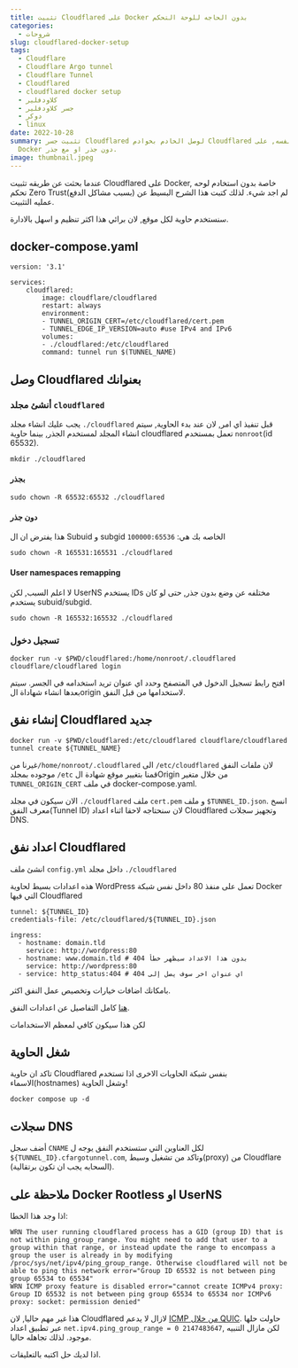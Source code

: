```yaml
---
title: تثبيت Cloudflared على Docker بدون الحاجه للوحة التحكم
categories:
  - شروحات
slug: cloudflared-docker-setup
tags:
  - Cloudflare
  - Cloudflare Argo tunnel
  - Cloudflare Tunnel
  - Cloudflared
  - cloudflared docker setup
  - كلاودفلير
  - جسر كلاودفلير
  - دوكر
  - linux
date: 2022-10-28
summary: تثبيت جسر Cloudflared لوصل الخادم بخوادم Cloudflared دون كشف الخادم نفسه, على
  Docker دون جذر او مع جذر.
image: thumbnail.jpeg
---
```


عندما بحثت عن طريقه تثبيت Cloudflared على Docker, خاصة بدون استخادم لوحه تحكم Zero Trust(بسبب مشاكل الدفع) لم اجد شيء.
لذلك كتبت هذا الشرح البسيط عن عمليه التثبيت.

سنستخدم حاوية لكل موقع, لان برائي هذا اكثر تنظيم و اسهل بالادارة.

## docker-compose.yaml
```
version: '3.1'

services:
    cloudflared:
        image: cloudflare/cloudflared
        restart: always
        environment:
        - TUNNEL_ORIGIN_CERT=/etc/cloudflared/cert.pem
        - TUNNEL_EDGE_IP_VERSION=auto #use IPv4 and IPv6
        volumes:
        - ./cloudflared:/etc/cloudflared
        command: tunnel run $(TUNNEL_NAME)
```

## وصل Cloudflared بعنوانك

### أنشئ مجلد `cloudflared`
يجب عليك انشاء مجلد `./cloudflared` قبل تنفيذ اي امر, لان عند بدء الحاوية, سيتم انشاء المجلد لمستخدم الجذر, بينما حاوية cloudflared تعمل بمستخدم `nonroot`(id 65532).

```
mkdir ./cloudflared
```
#### بجذر
```
sudo chown -R 65532:65532 ./cloudflared
```

#### دون جذر
هذا يفترض ان ال Subuid و subgid الخاصه بك هي: `100000:65536`
```
sudo chown -R 165531:165531 ./cloudflared
```

#### User namespaces remapping
لا اعلم السبب, لكن UserNS يستخدم IDs مختلفه عن وضع بدون جذر, حتى لو كان يستخدم subuid/subgid.
```
sudo chown -R 165532:165532 ./cloudflared
```

### تسجيل دخول

```
docker run -v $PWD/cloudflared:/home/nonroot/.cloudflared cloudflare/cloudflared login
```
افتح رابط تسجيل الدخول في المتصفح وحدد اي عنوان تريد استخدامه في الجسر.
سيتم بعدها انشاء شهاداة الorigin لاستخدامها من قبل النفق.

## إنشاء نفق Cloudflared جديد

```
docker run -v $PWD/cloudflared:/etc/cloudflared cloudflare/cloudflared tunnel create ${TUNNEL_NAME}
```
غيرنا من`/home/nonroot/.cloudflared` الى `/etc/cloudflared` لان ملفات النفق موجوده بمجلد `/etc`
قمنا بتغيير موقع شهادة الOrigin من خلال متغير `TUNNEL_ORIGIN_CERT` في ملف docker-compose.yaml.

الان سيكون في مجلد `./cloudflared` ملف `cert.pem` و ملف `$TUNNEL_ID.json`.
انسخ معرف النفق(Tunnel ID) لان سنحتاجه لاحقا اثناء اعداد Cloudflared وتجهيز سجلات DNS.

## اعداد نفق Cloudflared

انشئ ملف `config.yml` داخل مجلد `./cloudflared`

هذه اعدادات بسيط لحاوية WordPress تعمل على منفذ 80 داخل نفس شبكة Docker التي فيها Cloudflared

```
tunnel: ${TUNNEL_ID}
credentials-file: /etc/cloudflared/${TUNNEL_ID}.json

ingress:
  - hostname: domain.tld
    service: http://wordpress:80
  - hostname: www.domain.tld # بدون هذا الاعداد سيظهر خطأ 404
    service: http://wordpress:80
  - service: http_status:404 # اي عنوان اخر سوف يصل إلى 404
```
بامكانك اضافات خيارات وتخصيص عمل النفق اكثر.

[هنا](https://developers.cloudflare.com/cloudflare-one/connections/connect-apps/install-and-setup/tunnel-guide/local/local-management/) كامل التفاصيل عن اعدادات النفق.

لكن هذا سيكون كافي لمعظم الاستخدامات

## شغل الحاوية
تاكد ان حاوية Cloudflared بنفس شبكة الحاويات الاخرى اذا تستخدم الاسماء(hostnames) وشغل الحاوية!

```
docker compose up -d
```

## سجلات DNS

أضف سجل `CNAME` لكل العناوين التي ستستخدم النفق يوجه ل `${TUNNEL_ID}.cfargotunnel.com`, وتاكد من تشغيل وسيط(proxy) من Cloudflare (السحابه يجب ان تكون برتقالية).

## ملاحظة على Docker Rootless او UserNS

اذا وجد هذا الخطا:
```
WRN The user running cloudflared process has a GID (group ID) that is not within ping_group_range. You might need to add that user to a group within that range, or instead update the range to encompass a group the user is already in by modifying /proc/sys/net/ipv4/ping_group_range. Otherwise cloudflared will not be able to ping this network error="Group ID 65532 is not between ping group 65534 to 65534"
WRN ICMP proxy feature is disabled error="cannot create ICMPv4 proxy: Group ID 65532 is not between ping group 65534 to 65534 nor ICMPv6 proxy: socket: permission denied"

```
هذا غير مهم حاليا, لان Cloudflared لازال لا يدعم [ICMP من خلال QUIC](https://github.com/cloudflare/cloudflared/issues/726).
حاولت حلها عبر تطبيق اعداد `net.ipv4.ping_group_range = 0 2147483647`, لكن مازال التنبيه موجود.
لذلك تجاهله حاليا.

اذا لديك حل اكتبه بالتعليقات.